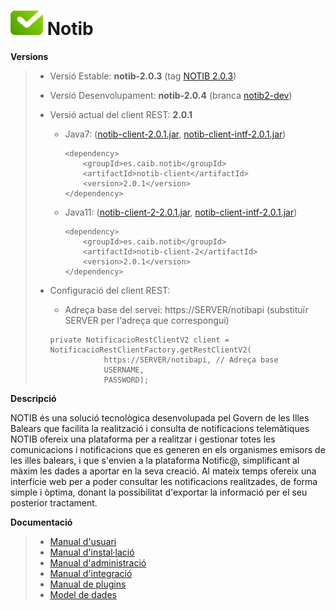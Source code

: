# ![Logo notib](https://github.com/GovernIB/notib/raw/master/assets/logo2.png) Notib

**Versions**
> - Versió Estable: __notib-2.0.3__ (tag [NOTIB 2.0.3](https://github.com/GovernIB/notib/releases/tag/v2.0.3))
> - Versió Desenvolupament: __notib-2.0.4__ (branca [notib2-dev](https://github.com/GovernIB/notib/tree/notib2-dev))  
>  
> - Versió actual del client REST: __2.0.1__
>   - Java7: ([notib-client-2.0.1.jar](https://github.com/GovernIB/maven/raw/gh-pages/maven/es/caib/notib/notib-client/2.0.1/notib-client-2.0.1.jar), [notib-client-intf-2.0.1.jar](https://github.com/GovernIB/maven/raw/gh-pages/maven/es/caib/notib/notib-client-intf/2.0.1/notib-client-intf-2.0.1.jar))  
>     ```
>     <dependency>  
>         <groupId>es.caib.notib</groupId>  
>         <artifactId>notib-client</artifactId>  
>         <version>2.0.1</version>  
>     </dependency>
>     ```
>   - Java11: ([notib-client-2-2.0.1.jar](https://github.com/GovernIB/maven/raw/gh-pages/maven/es/caib/notib/notib-client-2/2.0.1/notib-client-2-2.0.1.jar), [notib-client-intf-2.0.1.jar](https://github.com/GovernIB/maven/raw/gh-pages/maven/es/caib/notib/notib-client-intf/2.0.1/notib-client-intf-2.0.1.jar))  
>  
>     ```
>     <dependency>  
>         <groupId>es.caib.notib</groupId>  
>         <artifactId>notib-client-2</artifactId>  
>         <version>2.0.1</version>  
>     </dependency>
>     ```
> - Configuració del client REST:
>   - Adreça base del servei: https://SERVER/notibapi (substituïr SERVER per l'adreça que correspongui)
>    ```
>    private NotificacioRestClientV2 client = NotificacioRestClientFactory.getRestClientV2(
>                https://SERVER/notibapi, // Adreça base
>                USERNAME,
>                PASSWORD);
>    ```


**Descripció**

NOTIB és una solució tecnològica desenvolupada pel Govern de les Illes Balears que facilita la realització i consulta de notificacions telemàtiques
NOTIB ofereix una plataforma  per a realitzar i gestionar totes les comunicacions i notificacions que es generen en els organismes emisors de les illes balears, i que s'envien a la plataforma Notific@, simplificant al màxim les dades a aportar en la seva creació. Al mateix temps ofereix una interfície web per a poder consultar les notificacions realitzades, de forma simple i òptima, donant la possibilitat d'exportar la informació per el seu posterior tractament.

**Documentació**

>- [Manual d'usuari](https://github.com/GovernIB/notib/raw/notib-2.0/doc/pdf/NOTIB_usuari.pdf)
>- [Manual d'instal·lació](https://github.com/GovernIB/notib/raw/notib-2.0/doc/pdf/NOTIB_instalacio.pdf)
>- [Manual d'administració](https://github.com/GovernIB/notib/raw/notib-2.0/doc/pdf/NOTIB_administracio.pdf)
>- [Manual d'integració](https://github.com/GovernIB/notib/raw/notib-2.0/doc/pdf/NOTIB_integracio.pdf)
>- [Manual de plugins](https://github.com/GovernIB/notib/raw/notib-2.0/doc/pdf/NOTIB_plugins.pdf)
>- [Model de dades](https://github.com/GovernIB/notib/raw/notib-2.0/doc/pdf/NOTIB_model_dades.pdf)
